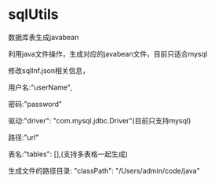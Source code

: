 # sqlUtils
数据库表生成javabean

利用java文件操作，生成对应的javabean文件，目前只适合mysql

修改sqlInf.json相关信息，

  用户名:"userName",
  
  
  密码:"password"
  
  驱动:"driver": "com.mysql.jdbc.Driver"(目前只支持mysql)
  
  路径:"url"
  
  
  表名:"tables": [],(支持多表格一起生成)
  
  
 生成文件的路径目录: "classPath": "/Users/admin/code/java"
